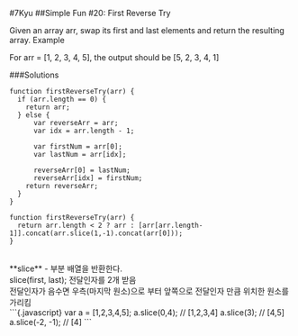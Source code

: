 #7Kyu
##Simple Fun #20: First Reverse Try

Given an array arr, swap its first and last elements and return the resulting array.
Example

For arr = [1, 2, 3, 4, 5], the output should be [5, 2, 3, 4, 1]

###Solutions
```{.java}
function firstReverseTry(arr) {
  if (arr.length == 0) {
    return arr;
  } else {
      var reverseArr = arr;
      var idx = arr.length - 1;
      
      var firstNum = arr[0];
      var lastNum = arr[idx];
      
      reverseArr[0] = lastNum;
      reverseArr[idx] = firstNum;
    return reverseArr;
  }
}
```
```{.javascript}
function firstReverseTry(arr) {
  return arr.length < 2 ? arr : [arr[arr.length-1]].concat(arr.slice(1,-1).concat(arr[0]));
}
```
<br>
**slice** - 부분 배열을 반환한다.<br>
slice(first, last); 전달인자를 2개 받음<br>
전달인자가 음수면 우측(마지막 원소)으로 부터 앞쪽으로 전달인자 만큼 위치한 원소를 가리킴<br>
```{.javascript}
var a = [1,2,3,4,5];
a.slice(0,4); // [1,2,3,4]
a.slice(3); // [4,5]
a.slice(-2, -1); // [4]
```